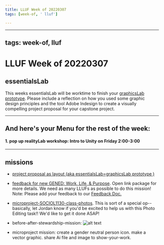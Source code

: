 ```yaml
---
title: LLUF Week of 20220307
tags: [week-of, ' lluf']

---
```


---
tags: week-of, lluf
---

# LLUF Week of 20220307

## essentialsLab
This weeks essentialsLab will be worktime to finish your [graphicsLab prototype](https://hackmd.io/yS3Yq_t_RnWhKnBJ-LLxpw). Please include a reflection on how you used some graphic design principles and the tool Adobe Indesign to create a visually compelling project proposal for your capstone project.  



---

## And here's your Menu for the rest of the week:

#### 1. pop up realityLab workshop: Intro to Unity on Friday 2:00-3:00




---



## missions

* [project proposal as layout (aka essentialsLab=graphicsLab prototype )](https://hackmd.io/yS3Yq_t_RnWhKnBJ-LLxpw)
* [feedback for new GENED: Work, Life, & Purpose](https://docs.google.com/document/d/1LnThQmeUi5ZojCHE6-_41oyg_IU17OTjeWoSlDQu-Pk/edit#). Open link package for more details. We need as many LLUFs as possible to do this mission! Note: Please add your feedback to our [Feedback Doc.](https://docs.google.com/document/d/1LnThQmeUi5ZojCHE6-_41oyg_IU17OTjeWoSlDQu-Pk/edit#)

* [microproject-SOCIOL1130-class-photos](https://hackmd.io/rO0lJJ2ESo2QgXS1q1CAqg). This is sort of a special op--basically, let Jordan know if you'd be excited to help us with this Photo Editing task!! We'd like to get it done ASAP!

* before-after-stewardship-mission:
![alt text](https://files.slack.com/files-pri/T0HTW3H0V-F035ARP7S9H/before_after__1_.gif?pub_secret=1bd187fdf0)


* microproject mission: create a gender neutral person icon. make a vector graphic. share Ai file and image to show-your-work.





